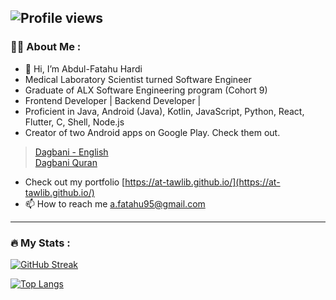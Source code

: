 ![Profile views](https://gpvc.arturio.dev/at-tawlib)
---
### :woman_technologist: About Me :
- 👋 Hi, I’m Abdul-Fatahu Hardi
- Medical Laboratory Scientist turned Software Engineer
- Graduate of ALX Software Engineering program (Cohort 9)
- Frontend Developer | Backend Developer |
- Proficient in Java, Android (Java), Kotlin, JavaScript, Python, React, Flutter, C, Shell, Node.js
- Creator of two Android apps on Google Play. Check them out.
> [Dagbani - English](https://play.google.com/store/apps/details?id=com.dagbani.dagbanidictionary) <br>
>[Dagbani Quran](https://play.google.com/store/apps/details?id=com.dagbani.quran)

- Check out my portfolio  [https://at-tawlib.github.io/](https://at-tawlib.github.io/)
- 📫 How to reach me a.fatahu95@gmail.com

---

### :fire: My Stats : 
 [![GitHub Streak](http://github-readme-streak-stats.herokuapp.com?user=at-tawlib&theme=dark&background=000000)](https://git.io/streak-stats) 
  
 [![Top Langs](https://github-readme-stats.vercel.app/api/top-langs/?username=at-tawlib&layout=compact&theme=vision-friendly-dark)](https://github.com/at-tawlib/github-readme-stats)


<!---
at-tawlib/at-tawlib is a ✨ special ✨ repository because its `README.md` (this file) appears on your GitHub profile.
You can click the Preview link to take a look at your changes.
--->
